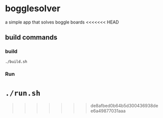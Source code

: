 # bogglesolver
a simple app that solves boggle boards
<<<<<<< HEAD


## build commands

### build
`./build.sh`

### Run
`./run.sh`
=======
>>>>>>> de8afbed0b64b5d300436938dee6a49877031aaa
